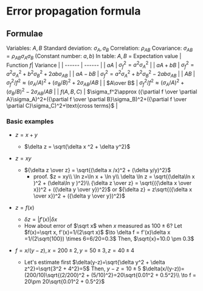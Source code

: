 # Error propagation formula

## Formulae 

Variables: $A,B$
Standard deviation: $\sigma_A, \sigma_B$
Correlation: $\rho_{AB}$
Covariance: $\sigma_{AB}=\rho_{AB}\sigma_A\sigma_B$
(Constant number: $a,b$)
In table: $A,B$ = Expectation value
| Function $f$| Variance |
| ------ | ------ |
| $aA$ | $\sigma_f^2=a^2\sigma_A^2$ |
| $aA+bB$ | $\sigma_f^2=a^2\sigma_A^2+b^2\sigma_B^2+2ab\sigma_{AB}$ |
| $aA-bB$ | $\sigma_f^2=a^2\sigma_A^2+b^2\sigma_B^2-2ab\sigma_{AB}$ |
| $AB$ | $\sigma_f^2/f^2\approx (\sigma_A/A)^2+(\sigma_B/B)^2+2\sigma_{AB}/AB$ |
| $A\over B$ | $\sigma_f^2/f^2\approx (\sigma_A/A)^2+(\sigma_B/B)^2-2\sigma_{AB}/AB$ |
| $f(A,B,C)$ | $\sigma_f^2\approx ({\partial f \over \partial A}\sigma_A)^2+({\partial f \over \partial B}\sigma_B)^2+({\partial f \over \partial C}\sigma_C)^2+\text{cross terms}$ |

### Basic examples

- $z = x + y$
    - $\delta z = \sqrt{\delta x ^2 + \delta y^2}$
- $z = x  y$
    - ${\delta z \over z} = \sqrt{(\delta x /x)^2 + (\delta y/y)^2}$
        - proof.
        $z = xy\\
        \ln z=\ln x + \ln y\\
        \delta \ln z = \sqrt{(\delta\ln x )^2 + (\delta\ln y )^2}\\
        {\delta z \over z} = \sqrt{({\delta x \over x})^2 + ({\delta y \over y})^2}$ or ${\delta z} = z\sqrt{({\delta x \over x})^2 + ({\delta y \over y})^2}$
- $z=f(x)$
    - $\delta z = |f'(x)|\delta x$
    - How about error of $\sqrt x$ when $x$ measured as $100 \pm 6$?
    Let $f(x)=\sqrt x, f'(x)=1/(2\sqrt x)$
    $\to \delta f = f'(x)\delta x =1/(2\sqrt{100}) \times 6=6/20=0.3$
    Then, $\sqrt{x}=10.0 \pm 0.3$

- $f = x/(y-z), x=200\pm2,y=50\pm3,z=40\pm4$
    - Let's estimate first $\delta(y-z)=\sqrt{\delta y^2 + \delta z^2}=\sqrt{3^2 + 4^2}=5$
    Then, $y-z=10\pm5$
    $\delta(x/(y-z))=(200/10)\sqrt{(2/200)^2 + (5/10)^2}=20\sqrt{0.01^2 + 0.5^2}\\
    \to f = 20\pm 20\sqrt{0.01^2 + 0.5^2}$